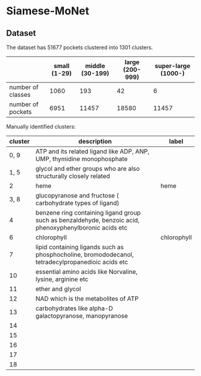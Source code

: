 # Siamese-MoNet

## Dataset
The dataset has 51677 pockets clustered into 1301 clusters.    

|  | small (1-29) | middle (30-199) | large (200-999)| super-large (1000-)|   
| --- | --- | --- | --- | --- |      
| number of classes | 1060 | 193 | 42 | 6 |   
| number of pockets | 6951 | 11457 | 18580 | 11457 |   

Manually identified clusters:   

| cluster | description | label |   
| --- | --- | --- |   
| 0, 9 | ATP and its related ligand like ADP, ANP, UMP, thymidine monophosphate |  |   
| 1, 5 | glycol and ether groups who are also structurally closely related |  |   
| 2 | heme | heme |   
| 3, 8 | glucopyranose and fructose ( carbohydrate types of ligand) |  |   
| 4 | benzene ring containing ligand group such as benzaldehyde, benzoic acid, phenoxyphenylboronic acids etc |  |   
| 6 | chlorophyll | chlorophyll |   
| 7 | lipid containing ligands such as phosphocholine, bromododecanol, tetradecylpropanedioic acids etc |  |   
| 10 |  essential amino acids like Norvaline, lysine, arginine etc |  |   
| 11 | ether and glycol |  |   
| 12 | NAD which is the metabolites of ATP |  |   
| 13 | carbohydrates like alpha-D galactopyranose, manopyranose |  |   
| 14 |  |  |
| 15 |  |  |
| 16 |  |  |
| 17 |  |  |
| 18 |  |  |






